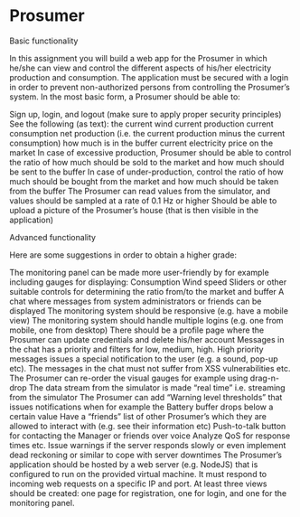 # Prosumer

Basic functionality

In this assignment you will build a web app for the Prosumer in which he/she can view and control the different aspects of his/her electricity production and consumption. The application must be secured with a login in order to prevent non-authorized persons from controlling the Prosumer’s system. In the most basic form, a Prosumer should be able to:

Sign up, login, and logout (make sure to apply proper security principles)
See the following (as text): 
the current wind
current production
current consumption
net production (i.e. the current production minus the current consumption)
how much is in the buffer
current electricity price on the market
In case of excessive production, Prosumer should be able to control the ratio of how much should be sold to the market and how much should be sent to the buffer
In case of under-production, control the ratio of how much should be bought from the market and how much should be taken from the buffer
The Prosumer can read values from the simulator, and values should be sampled at a rate of 0.1 Hz or higher
Should be able to upload a picture of the Prosumer’s house (that is then visible in the application)
 

Advanced functionality

Here are some suggestions in order to obtain a higher grade:

The monitoring panel can be made more user-friendly by for example including gauges for displaying:
Consumption
Wind speed
Sliders or other suitable controls for determining the ratio from/to the market and buffer
A chat where messages from system administrators or friends can be displayed
The monitoring system should be responsive (e.g. have a mobile view)
The monitoring system should handle multiple logins (e.g. one from mobile, one from desktop)
There should be a profile page where the Prosumer can update credentials and delete his/her account
Messages in the chat has a priority and filters for low, medium, high. High priority messages issues a special notification to the user (e.g. a sound, pop-up etc). 
The messages in the chat must not suffer from XSS vulnerabilities etc.
The Prosumer can re-order the visual gauges for example using drag-n-drop
The data stream from the simulator is made “real time” i.e. streaming from the simulator
The Prosumer can add “Warning level thresholds” that issues notifications when for example the Battery buffer drops below a certain value
Have a “friends” list of other Prosumer’s which they are allowed to interact with (e.g. see their information etc)
Push-to-talk button for contacting the Manager or friends over voice
Analyze QoS for response times etc. Issue warnings if the server responds slowly or even implement dead reckoning or similar to cope with server downtimes
The Prosumer’s application should be hosted by a web server (e.g. NodeJS) that is configured to run on the provided virtual machine. It must respond to incoming web requests on a specific IP and port. At least three views should be created: one page for registration, one for login, and one for the monitoring panel.
